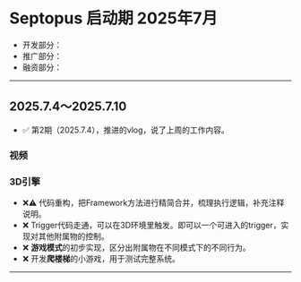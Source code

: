 # Septopus 启动期 2025年7月

* 开发部分：
* 推广部分：
* 融资部分：

------------------------------------------------------

## 2025.7.4～2025.7.10

* ✅ 第2期（2025.7.4），推进的vlog，说了上周的工作内容。

### 视频

### 3D引擎

* ❌⚠️ 代码重构，把Framework方法进行精简合并，梳理执行逻辑，补充注释说明。
* ❌ Trigger代码走通，可以在3D环境里触发。即可以一个可进入的trigger，实现对其他附属物的控制。
* ❌ **游戏模式**的初步实现，区分出附属物在不同模式下的不同行为。
* ❌ 开发**爬楼梯**的小游戏，用于测试完整系统。

------------------------------------------------------